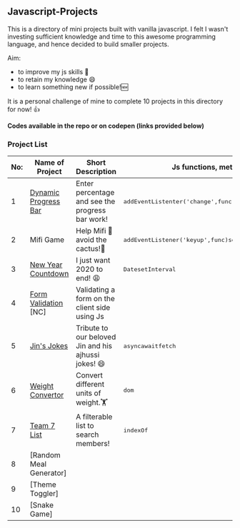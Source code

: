 ## Javascript-Projects


This is a directory of mini projects built with vanilla javascript. I felt I wasn't investing sufficient knowledge and time to this awesome programming language, and hence decided to build smaller projects. 

Aim:

- to improve my js skills :muscle: 
- to retain my knowledge :smile:
- to learn something new if possible!🆕

It is a personal challenge of mine to complete 10 projects in this directory for now! 👍 

**Codes available in the repo or on codepen (links provided below)**

### Project List

|No:   | Name of Project                                                  | Short Description                                 |Js functions, methods, objects used           |
|------|------------------------------------------------------------------|---------------------------------------------------|----------------------------------------------|
|1     |[Dynamic Progress Bar](https://codepen.io/debaghosh/full/MWeQJKK) |Enter percentage and see the progress bar work!    |<kbd>addEventListenter('change',func)</kbd><kbd>setTimeOut</kbd>
|2     |Mifi Game                                                         |Help Mifi :rabbit: avoid the cactus!:cactus:       |<kbd>addEventListener('keyup',func)</kbd><kbd>setInterval</kbd><kbd>clearInterval</kbd><kbd>setTimeOut</kbd>
|3     |[New Year Countdown](https://codepen.io/debaghosh/full/ZEOxBYq)   |I just want 2020 to end! :weary:                   |<kbd>Date</kbd><kbd>setInterval</kbd>     
|4     |[Form Validation](https://codepen.io/debaghosh/full/yLJKGyV) [NC] |Validating a form on the client side using Js      |
|5     |[Jin's Jokes](https://codepen.io/debaghosh/full/pobGYZb)          |Tribute to our beloved Jin and his ajhussi jokes! :smile: |<kbd>async</kbd><kbd>await</kbd><kbd>fetch</kbd> 
|6     |[Weight Convertor](https://debaghosh.github.io/A-Weight-Converter/)|Convert different units of weight.🏋️              |<kbd>dom</kbd>                |
|7     |[Team 7 List](https://codepen.io/debaghosh/full/KKgzLGQ)          |A filterable list to search members!               |<kbd>indexOf</kbd>
|8     |[Random Meal Generator]                                           |                                                   |
|9     |[Theme Toggler]                                                   |
|10    |[Snake Game]
